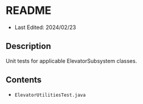 # README
* Last Edited: 2024/02/23

## Description
Unit tests for applicable ElevatorSubsystem classes.

## Contents
* `ElevatorUtilitiesTest.java`